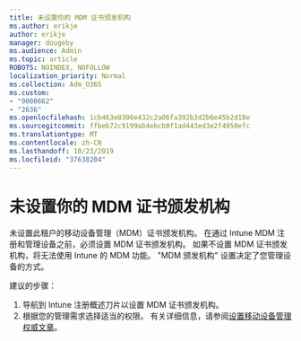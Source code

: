 ```yaml
---
title: 未设置你的 MDM 证书颁发机构
ms.author: erikje
author: erikje
manager: dougeby
ms.audience: Admin
ms.topic: article
ROBOTS: NOINDEX, NOFOLLOW
localization_priority: Normal
ms.collection: Adm_O365
ms.custom:
- "9000662"
- "2636"
ms.openlocfilehash: 1cb463e0300e432c2a06fa392b3d2b6e45b2d18e
ms.sourcegitcommit: ffbeb72c9199ab4ebcb0f1ad443ed3e2f4950efc
ms.translationtype: MT
ms.contentlocale: zh-CN
ms.lasthandoff: 10/23/2019
ms.locfileid: "37638204"
---
```

# <a name="your-mdm-authority-is-not-set"></a>未设置你的 MDM 证书颁发机构

未设置此租户的移动设备管理（MDM）证书颁发机构。 在通过 Intune MDM 注册和管理设备之前，必须设置 MDM 证书颁发机构。 如果不设置 MDM 证书颁发机构，将无法使用 Intune 的 MDM 功能。 "MDM 颁发机构" 设置决定了您管理设备的方式。

建议的步骤：
1. 导航到 Intune 注册概述刀片以设置 MDM 证书颁发机构。
2. 根据您的管理需求选择适当的权限。 有关详细信息，请参阅[设置移动设备管理权威文章](https://docs.microsoft.com/intune/mdm-authority-set)。